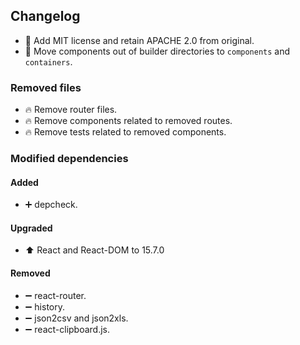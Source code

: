 ## Changelog

* 📄 Add MIT license and retain APACHE 2.0 from original.
* 🚚 Move components out of builder directories to `components` and `containers`.

### Removed files

* 🔥 Remove router files.
* 🔥 Remove components related to removed routes.
* 🔥 Remove tests related to removed components.

### Modified dependencies

#### Added

* ➕ depcheck.

#### Upgraded

* ⬆️ React and React-DOM to 15.7.0

#### Removed

* ➖ react-router.
* ➖ history.
* ➖ json2csv and json2xls.
* ➖ react-clipboard.js.
